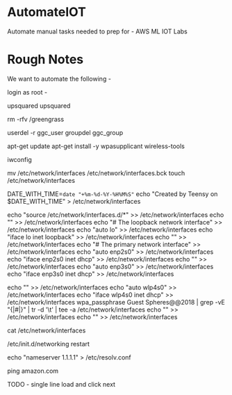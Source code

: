 # AutomateIOT
Automate manual tasks needed to prep for - AWS ML IOT Labs

# Rough Notes

We want to automate the following - 

login as root - 

upsquared 
upsquared


rm -rfv /greengrass

userdel -r ggc_user
groupdel ggc_group

apt-get update
apt-get install -y wpasupplicant wireless-tools

iwconfig

mv /etc/network/interfaces /etc/network/interfaces.bck
touch /etc/network/interfaces

DATE_WITH_TIME=`date "+%m-%d-%Y-%H%M%S"`
echo "Created by Teensy on $DATE_WITH_TIME" > /etc/network/interfaces


echo "source /etc/network/interfaces.d/*" >> /etc/network/interfaces
echo "" >> /etc/network/interfaces
echo "# The loopback network interface" >> /etc/network/interfaces
echo "auto lo" >> /etc/network/interfaces
echo "iface lo inet loopback" >> /etc/network/interfaces
echo "" >> /etc/network/interfaces
echo "# The primary network interface" >> /etc/network/interfaces
echo "auto enp2s0" >> /etc/network/interfaces
echo "iface enp2s0 inet dhcp" >> /etc/network/interfaces
echo "" >> /etc/network/interfaces
echo "auto enp3s0" >> /etc/network/interfaces
echo "iface enp3s0 inet dhcp" >> /etc/network/interfaces

echo "" >> /etc/network/interfaces
echo "auto wlp4s0" >> /etc/network/interfaces
echo "iface wlp4s0 inet dhcp" >> /etc/network/interfaces
wpa_passphrase Guest Spheres@@2018 | grep -vE "{|#|}" | tr -d '\t' | tee -a /etc/network/interfaces
echo "" >> /etc/network/interfaces
echo "" >> /etc/network/interfaces


cat /etc/network/interfaces

/etc/init.d/networking restart

echo "nameserver 1.1.1.1" > /etc/resolv.conf

ping amazon.com



TODO - single line load and click next 


